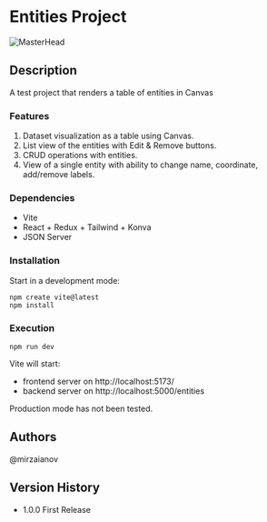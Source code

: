 # Entities Project

![MasterHead](https://www.dropbox.com/scl/fi/ch0aki7fuxzwsc0637k1i/Screenshot-2024-03-27-211522.png?rlkey=phse23femu54z8kjiwnw23oxe&raw=1)

## Description

A test project that renders a table of entities in Canvas

### Features

1. Dataset visualization as a table using Canvas.
2. List view of the entities with Edit & Remove buttons.
3. CRUD operations with entities.
4. View of a single entity with ability to change name, coordinate, add/remove labels.

### Dependencies

- Vite
- React + Redux + Tailwind + Konva
- JSON Server

### Installation

Start in a development mode:

    npm create vite@latest
    npm install

### Execution

    npm run dev

Vite will start:

- frontend server on http://localhost:5173/
- backend server on http://localhost:5000/entities

Production mode has not been tested.

## Authors

@mirzaianov

## Version History

- 1.0.0 First Release
